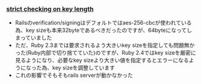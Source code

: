 ### [strict checking on key length](https://github.com/rails/rails/commit/8ee269cf51c58b0600a3fa536219637f240e888d)

* Railsのverification/signingはデフォルトではaes-256-cbcが使われている為、key sizeも本来32byteであるべきだったのですが、64byteになってしまっていました
* ただ、Ruby 2.3までは要求されるよう大きいkey sizeを指定しても問題無かった(Ruby内部で切り捨てていた)のですが、Ruby 2.4ではkey sizeを厳密に見るようになり、必要なkey sizeより大きい値を指定するとエラーになるようになった為、key sizeを調整しています
* これの影響でそもそもrails serverが動かなかった
